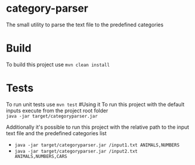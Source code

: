 # category-parser
The small utility to parse the text file to the predefined categories
# Build
To build this project use
<code>mvn clean install</code>
# Tests
To run unit tests use
<code>mvn test</code>
#Using it
To run this project with the default inputs execute from the project root folder</br>
<code>java -jar target/categoryparser.jar</code><p>
Additionally it's possible to run this project with the relative path to the input text file and the predefined categories list
<ul>
<li><code>java -jar target/categoryparser.jar /input1.txt ANIMALS,NUMBERS</code>
<li><code>java -jar target/categoryparser.jar /input2.txt ANIMALS,NUMBERS,CARS</code>
</ul>

